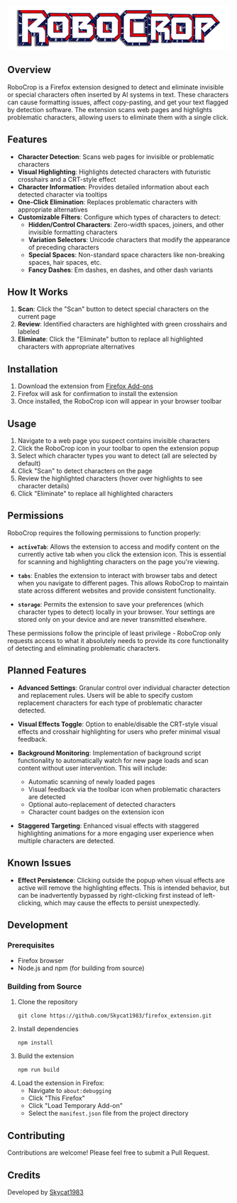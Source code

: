 ![RoboCrop Logo](src/assets/images/roboCropLogo.png)

<!-- ![RoboCrop Logo](icons/logo_96.png) -->

## Overview

RoboCrop is a Firefox extension designed to detect and eliminate invisible or special characters often inserted by AI systems in text. These characters can cause formatting issues, affect copy-pasting, and get your text flagged by detection software. The extension scans web pages and highlights problematic characters, allowing users to eliminate them with a single click.

## Features

- **Character Detection**: Scans web pages for invisible or problematic characters
- **Visual Highlighting**: Highlights detected characters with futuristic crosshairs and a CRT-style effect
- **Character Information**: Provides detailed information about each detected character via tooltips
- **One-Click Elimination**: Replaces problematic characters with appropriate alternatives
- **Customizable Filters**: Configure which types of characters to detect:
  - **Hidden/Control Characters**: Zero-width spaces, joiners, and other invisible formatting characters
  - **Variation Selectors**: Unicode characters that modify the appearance of preceding characters
  - **Special Spaces**: Non-standard space characters like non-breaking spaces, hair spaces, etc.
  - **Fancy Dashes**: Em dashes, en dashes, and other dash variants

## How It Works

1. **Scan**: Click the "Scan" button to detect special characters on the current page
2. **Review**: Identified characters are highlighted with green crosshairs and labeled
3. **Eliminate**: Click the "Eliminate" button to replace all highlighted characters with appropriate alternatives

## Installation

1. Download the extension from [Firefox Add-ons](https://addons.mozilla.org/en-US/firefox/addon/robocrop/)
2. Firefox will ask for confirmation to install the extension
3. Once installed, the RoboCrop icon will appear in your browser toolbar

## Usage

1. Navigate to a web page you suspect contains invisible characters
2. Click the RoboCrop icon in your toolbar to open the extension popup
3. Select which character types you want to detect (all are selected by default)
4. Click "Scan" to detect characters on the page
5. Review the highlighted characters (hover over highlights to see character details)
6. Click "Eliminate" to replace all highlighted characters

## Permissions

RoboCrop requires the following permissions to function properly:

- **`activeTab`**: Allows the extension to access and modify content on the currently active tab when you click the extension icon. This is essential for scanning and highlighting characters on the page you're viewing.

- **`tabs`**: Enables the extension to interact with browser tabs and detect when you navigate to different pages. This allows RoboCrop to maintain state across different websites and provide consistent functionality.

- **`storage`**: Permits the extension to save your preferences (which character types to detect) locally in your browser. Your settings are stored only on your device and are never transmitted elsewhere.

These permissions follow the principle of least privilege - RoboCrop only requests access to what it absolutely needs to provide its core functionality of detecting and eliminating problematic characters.

## Planned Features

- **Advanced Settings**: Granular control over individual character detection and replacement rules. Users will be able to specify custom replacement characters for each type of problematic character detected.

- **Visual Effects Toggle**: Option to enable/disable the CRT-style visual effects and crosshair highlighting for users who prefer minimal visual feedback.

- **Background Monitoring**: Implementation of background script functionality to automatically watch for new page loads and scan content without user intervention. This will include:

  - Automatic scanning of newly loaded pages
  - Visual feedback via the toolbar icon when problematic characters are detected
  - Optional auto-replacement of detected characters
  - Character count badges on the extension icon

- **Staggered Targeting**: Enhanced visual effects with staggered highlighting animations for a more engaging user experience when multiple characters are detected.

## Known Issues

- **Effect Persistence**: Clicking outside the popup when visual effects are active will remove the highlighting effects. This is intended behavior, but can be inadvertently bypassed by right-clicking first instead of left-clicking, which may cause the effects to persist unexpectedly.

## Development

### Prerequisites

- Firefox browser
- Node.js and npm (for building from source)

### Building from Source

1. Clone the repository
   ```
   git clone https://github.com/Skycat1983/firefox_extension.git
   ```
2. Install dependencies
   ```
   npm install
   ```
3. Build the extension
   ```
   npm run build
   ```
4. Load the extension in Firefox:
   - Navigate to `about:debugging`
   - Click "This Firefox"
   - Click "Load Temporary Add-on"
   - Select the `manifest.json` file from the project directory

## Contributing

Contributions are welcome! Please feel free to submit a Pull Request.

## Credits

Developed by [Skycat1983](https://github.com/Skycat1983)
